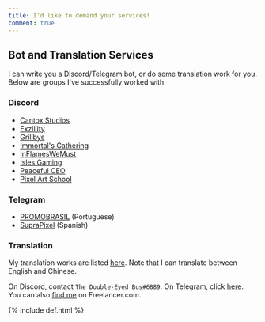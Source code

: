 ```yaml
---
title: I'd like to demand your services!
comment: true
---
```


## Bot and Translation Services
I can write you a Discord/Telegram bot, or do some translation work for you. Below are groups I've successfully worked with.

### Discord
* [Cantox Studios](https://discord.gg/UaUtCmw)
* [Exzillity](https://discord.me/Exzillity)
* [Grillbys](https://discord.gg/EMWm3xv)
* [Immortal's Gathering](https://discord.gg/Yy4mj63)
* [InFlamesWeMust](https://twitch.tv/inflameswemust)
* [Isles Gaming](https://discord.gg/AB42Xpu)
* [Peaceful CEO](http://www.pceo.online/)
* [Pixel Art School](https://discord.gg/nKGp78p)

### Telegram
* [PROMOBRASIL](https://t.me/promobrasil) (Portuguese)
* [SupraPixel](https://t.me/suprapixelsuprapixel) (Spanish)

### Translation
My translation works are listed [here](https://austinhuang.me/#i-also-help-in-some-other-projects). Note that I can translate between English and Chinese.

<script async src="https://telegram.org/js/telegram-widget.js?1" data-telegram-post="devlist/27" data-width="100%"></script>

On Discord, contact `The Double-Eyed Bus#6889`. On Telegram, click [here](https://t.me/austinhuang). You can also [find me](https://www.freelancer.com/hireme/austinhuang0131) on Freelancer.com.

{% include def.html %}
